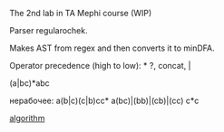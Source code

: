 
The 2nd lab in TA Mephi course (WIP)

Parser regularochek.

Makes AST from regex and then converts it to minDFA.

Operator precedence (high to low): * ?, concat, |

(a|bc)*abc

нерабочее:
a(b|c)(c|b)cc*
a(bc)|(bb)|(cb)|(cc) c*c

[algorithm](https://ebooks.inflibnet.ac.in/csp10/chapter/lexical-phase-re-to-dfa/)
